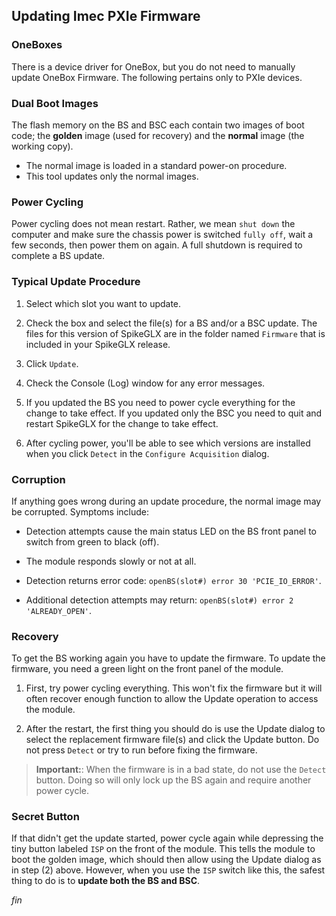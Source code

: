 ## Updating Imec PXIe Firmware

### OneBoxes

There is a device driver for OneBox, but you do not need to manually
update OneBox Firmware. The following pertains only to PXIe devices.

### Dual Boot Images

The flash memory on the BS and BSC each contain two images of boot code;
the **golden** image (used for recovery) and the **normal** image (the
working copy).

* The normal image is loaded in a standard power-on procedure.
* This tool updates only the normal images.

### Power Cycling

Power cycling does not mean restart. Rather, we mean `shut down` the
computer and make sure the chassis power is switched `fully off`,
wait a few seconds, then power them on again. A full shutdown is
required to complete a BS update.

### Typical Update Procedure

1. Select which slot you want to update.

2. Check the box and select the file(s) for a BS and/or a BSC update. The
files for this version of SpikeGLX are in the folder named `Firmware` that
is included in your SpikeGLX release.

3. Click `Update`.

4. Check the Console (Log) window for any error messages.

5. If you updated the BS you need to power cycle everything for the
change to take effect. If you updated only the BSC you need to quit
and restart SpikeGLX for the change to take effect.

6. After cycling power, you'll be able to see which versions are installed
when you click `Detect` in the `Configure Acquisition` dialog.

### Corruption

If anything goes wrong during an update procedure, the normal image may
be corrupted. Symptoms include:

* Detection attempts cause the main status LED on the BS front panel to
switch from green to black (off).

* The module responds slowly or not at all.

* Detection returns error code: `openBS(slot#) error 30 'PCIE_IO_ERROR'`.

* Additional detection attempts may return:
`openBS(slot#) error 2 'ALREADY_OPEN'`.

### Recovery

To get the BS working again you have to update the firmware. To update the
firmware, you need a green light on the front panel of the module.

1. First, try power cycling everything. This won't fix the firmware but it
will often recover enough function to allow the Update operation to access
the module.

2. After the restart, the first thing you should do is use the Update
dialog to select the replacement firmware file(s) and click the Update
button. Do not press `Detect` or try to run before fixing the firmware.

>**Important:**: When the firmware is in a bad state, do not use the
`Detect` button. Doing so will only lock up the BS again and require
another power cycle.

### Secret Button

If that didn't get the update started, power cycle again while depressing
the tiny button labeled `ISP` on the front of the module. This tells the
module to boot the golden image, which should then allow using the Update
dialog as in step (2) above. However, when you use the `ISP` switch like
this, the safest thing to do is to **update both the BS and BSC**.


_fin_

